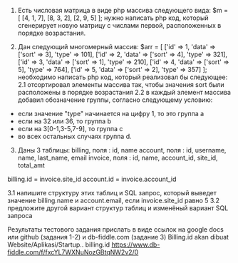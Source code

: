 1. Есть числовая матрица в виде php массива следующего вида: 
$m = [ 
[4, 1, 7], 
[8, 3, 2], 
[2, 9, 5] 
]; 
нужно написать php код, который сгенерирует новую матрицу с числами первой, расположенных в порядке возрастания. 

2. Дан следующий многомерный массив: 
$arr = [ 
['id' => 1, 'data' => ['sort' => 3], 'type' => 101], 
['id' => 2, 'data' => ['sort' => 4], 'type' => 321], 
['id' => 3, 'data' => ['sort' => 1], 'type' => 210], 
['id' => 4, 'data' => ['sort' => 5], 'type' => 764], 
['id' => 5, 'data' => ['sort' => 2], 'type' => 357] 
]; 
необходимо написать php код, который реализовал бы следующее: 
2.1 отсортировал элементы массива так, чтобы значения sort были расположены в порядке возрастания 
2.2 в каждый элемент массива добавил обозначение группы, согласно следующему условию: 
- если значение "type" начинается на цифру 1, то это группа a 
- если на 32 или 36, то группа b 
- если на 3[0-1,3-5,7-9], то группа c 
- во всех остальных случаях группа d. 

3. Даны 3 таблицы: 
billing, поля : id, name 
account, поля : id, username, name, last_name, email 
invoice, поля : id, name, account_id, site_id, total_amt 

billing.id = invoice.site_id 
account.id = invoice.account_id 

3.1 напишите структуру этих таблиц и SQL запрос, который выведет значение billing.name и account.email, если invoice.site_id равно 5 
3.2 предложите другой вариант структур таблиц и изменёный вариант SQL запроса 

Результаты тестового задания прислать в виде ссылок на google docs или github (задания 1-2) и db-fiddle.com (задание 3)
Billing.id akan dibuat Website/Aplikasi/Startup..
billing.id
https://www.db-fiddle.com/f/fxcYL7WXNuNozGBtqNW2v2/0